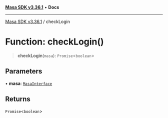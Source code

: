 [**Masa SDK v3.36.1**](../README.md) • **Docs**

***

[Masa SDK v3.36.1](../globals.md) / checkLogin

# Function: checkLogin()

> **checkLogin**(`masa`): `Promise`\<`boolean`\>

## Parameters

• **masa**: [`MasaInterface`](../interfaces/MasaInterface.md)

## Returns

`Promise`\<`boolean`\>
